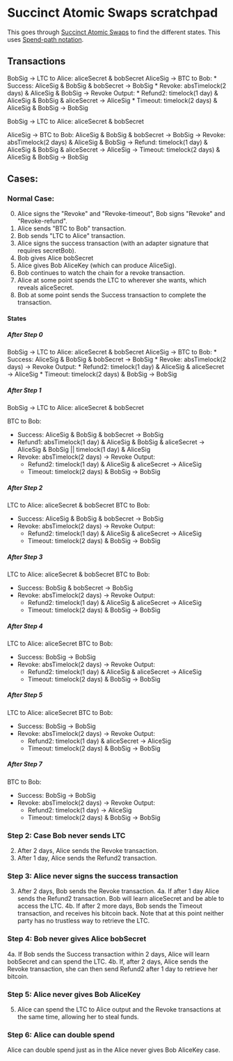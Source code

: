 # Succinct Atomic Swaps scratchpad

This goes through [Succinct Atomic Swaps](https://gist.github.com/RubenSomsen/8853a66a64825716f51b409be528355f#file-succinctatomicswap-svg) to find the different states. This uses [Spend-path notation](https://github.com/fresheneesz/bip-efficient-bitcoin-vaults/blob/main/notation.md).

## Transactions

 BobSig 
 -> LTC to Alice: aliceSecret & bobSecret
 AliceSig
 -> BTC to Bob: 
    * Success: AliceSig & BobSig & bobSecret
     -> BobSig
    * Revoke:  absTimelock(2 days) & AliceSig & BobSig
     -> Revoke Output:
        * Refund2: timelock(1 day) & AliceSig & BobSig & aliceSecret
         -> AliceSig
        * Timeout: timelock(2 days) & AliceSig & BobSig
         -> BobSig


 BobSig 
 -> LTC to Alice: aliceSecret & bobSecret

 AliceSig
 -> BTC to Bob: AliceSig & BobSig & bobSecret -> BobSig
 -> Revoke:  absTimelock(2 days) & AliceSig & BobSig
    -> Refund: timelock(1 day) & AliceSig & BobSig & aliceSecret
       -> AliceSig
    -> Timeout: timelock(2 days) & AliceSig & BobSig
       -> BobSig


## Cases:

### Normal Case:

0. Alice signs the "Revoke" and "Revoke-timeout", Bob signs "Revoke" and "Revoke-refund".
1. Alice sends "BTC to Bob" transaction.
2. Bob sends "LTC to Alice" transaction.
3. Alice signs the success transaction (with an adapter signature that requires secretBob).
4. Bob gives Alice bobSecret
5. Alice gives Bob AliceKey (which can produce AliceSig).
6. Bob continues to watch the chain for a revoke transaction.
7. Alice at some point spends the LTC to wherever she wants, which reveals aliceSecret.
8. Bob at some point sends the Success transaction to complete the transaction. 

#### States

##### After Step 0

 BobSig
 -> LTC to Alice: aliceSecret & bobSecret
 AliceSig
 -> BTC to Bob: 
    * Success: AliceSig & BobSig & bobSecret
     -> BobSig
    * Revoke:  absTimelock(2 days)
     -> Revoke Output:
        * Refund2: timelock(1 day) & AliceSig & aliceSecret
         -> AliceSig
        * Timeout: timelock(2 days) & BobSig
         -> BobSig

##### After Step 1

 BobSig
 -> LTC to Alice: aliceSecret & bobSecret

 BTC to Bob: 
 * Success: AliceSig & BobSig & bobSecret
  -> BobSig
 * Refund1: absTimelock(1 day) & AliceSig & BobSig & aliceSecret
  -> AliceSig & BobSig || timelock(1 day) & AliceSig
 * Revoke:  absTimelock(2 days)
  -> Revoke Output:
     * Refund2: timelock(1 day) & AliceSig & aliceSecret
      -> AliceSig
     * Timeout: timelock(2 days) & BobSig
      -> BobSig

##### After Step 2

 LTC to Alice: aliceSecret & bobSecret
 BTC to Bob: 
 * Success: AliceSig & BobSig & bobSecret
  -> BobSig
 * Revoke:  absTimelock(2 days)
  -> Revoke Output:
     * Refund2: timelock(1 day) & AliceSig & aliceSecret
      -> AliceSig
     * Timeout: timelock(2 days) & BobSig
      -> BobSig

##### After Step 3

 LTC to Alice: aliceSecret & bobSecret
 BTC to Bob: 
 * Success: BobSig & bobSecret
  -> BobSig
 * Revoke:  absTimelock(2 days)
  -> Revoke Output:
     * Refund2: timelock(1 day) & AliceSig & aliceSecret
      -> AliceSig
     * Timeout: timelock(2 days) & BobSig
      -> BobSig

##### After Step 4

 LTC to Alice: aliceSecret
 BTC to Bob: 
 * Success: BobSig -> BobSig
 * Revoke:  absTimelock(2 days)
  -> Revoke Output:
     * Refund2: timelock(1 day) & AliceSig & aliceSecret -> AliceSig
     * Timeout: timelock(2 days) & BobSig -> BobSig

##### After Step 5

 LTC to Alice: aliceSecret
 BTC to Bob: 
 * Success: BobSig -> BobSig
 * Revoke:  absTimelock(2 days)
  -> Revoke Output:
     * Refund2: timelock(1 day) & aliceSecret -> AliceSig
     * Timeout: timelock(2 days) & BobSig -> BobSig

##### After Step 7

 BTC to Bob: 
 * Success: BobSig -> BobSig
 * Revoke:  absTimelock(2 days)
  -> Revoke Output:
     * Refund2: timelock(1 day) -> AliceSig
     * Timeout: timelock(2 days) & BobSig -> BobSig

### Step 2: Case Bob never sends LTC

2. After 2 days, Alice sends the Revoke transaction.
3. After 1 day, Alice sends the Refund2 transaction.

### Step 3: Alice never signs the success transaction

3. After 2 days, Bob sends the Revoke transaction.
4a. If after 1 day Alice sends the Refund2 transaction. Bob will learn aliceSecret and be able to access the LTC.
4b. If after 2 more days, Bob sends the Timeout transaction, and receives his bitcoin back. Note that at this point neither party has no trustless way to retrieve the LTC.

### Step 4: Bob never gives Alice bobSecret

4a. If Bob sends the Success transaction within 2 days, Alice will learn bobSecret and can spend the LTC.
4b. If, after 2 days, Alice sends the Revoke transaction, she can then send Refund2 after 1 day to retrieve her bitcoin.

### Step 5: Alice never gives Bob AliceKey

5. Alice can spend the LTC to Alice output and the Revoke transactions at the same time, allowing her to steal funds.

### Step 6: Alice can double spend

Alice can double spend just as in the Alice never gives Bob AliceKey case.